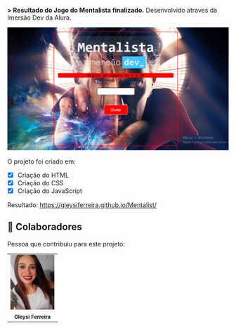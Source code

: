 <b>> Resultado do Jogo do Mentalista finalizado.</b>
Desenvolvido atraves da Imersão Dev da Alura.

<img src="./assets/mentalista.png" alt="mentalista">

O projeto foi criado em:

- [x] Criação do HTML
- [x] Criação do CSS
- [x] Criação do JavaScript

Resultado: https://gleysiferreira.github.io/Mentalist/


## 🤝 Colaboradores

Pessoa que contribuiu para este projeto:

<table>
  <tr>
    <td align="center">
        <img src="./assets/eu.jpg" width="100px;" alt="Foto da Gleysi"/><br>
        <sub>
          <b>Gleysi Ferreira</b>
        </sub>
      </a>
    </td>
   </tr>
</table>
